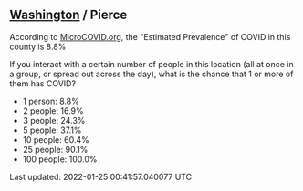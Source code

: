 
## [Washington](/united-states/washington) / Pierce

According to [MicroCOVID.org](http://microcovid.org),
the "Estimated Prevalence" of COVID in this county is 8.8%

If you interact with a certain number of people in this location
(all at once in a group, or spread out across the day), what is the chance that
1 or more of them has COVID?

- 1 person: 8.8%
- 2 people: 16.9%
- 3 people: 24.3%
- 5 people: 37.1%
- 10 people: 60.4%
- 25 people: 90.1%
- 100 people: 100.0%

Last updated: 2022-01-25 00:41:57.040077 UTC
